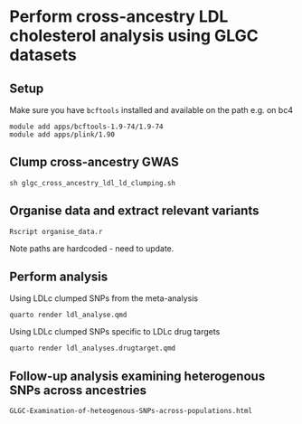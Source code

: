 # Perform cross-ancestry LDL cholesterol analysis using GLGC datasets 

## Setup

Make sure you have `bcftools` installed and available on the path e.g. on bc4

```
module add apps/bcftools-1.9-74/1.9-74
module add apps/plink/1.90
```

## Clump cross-ancestry GWAS

```
sh glgc_cross_ancestry_ldl_ld_clumping.sh
```

## Organise data and extract relevant variants

```
Rscript organise_data.r
```

Note paths are hardcoded - need to update.

## Perform analysis
Using LDLc clumped SNPs from the meta-analysis
```
quarto render ldl_analyse.qmd
```
Using LDLc clumped SNPs specific to LDLc drug targets 
```
quarto render ldl_analyses.drugtarget.qmd
```

## Follow-up analysis examining heterogenous SNPs across ancestries
```
GLGC-Examination-of-heteogenous-SNPs-across-populations.html 
```
